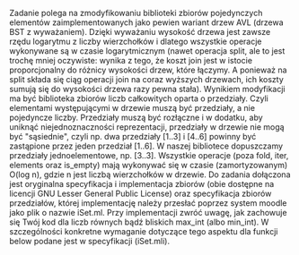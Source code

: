 Zadanie polega na zmodyfikowaniu biblioteki zbiorów pojedynczych elementów zaimplementowanych jako pewien wariant drzew AVL (drzewa BST z wyważaniem). Dzięki wyważaniu wysokość drzewa jest zawsze rzędu logarytmu z liczby wierzchołków i dlatego wszystkie operacje wykonywane są w czasie logarytmicznym (nawet operacja split, ale to jest trochę mniej oczywiste: wynika z tego, że koszt join jest w istocie proporcjonalny do różnicy wysokości drzew, które łączymy. A ponieważ na split składa się ciąg operacji join na coraz wyższych drzewach, ich koszty sumują się do wysokości drzewa razy pewna stała).
Wynikiem modyfikacji ma być biblioteka zbiorów liczb całkowitych oparta o przedziały. Czyli elementami występującymi w drzewie muszą być przedziały, a nie pojedyncze liczby. Przedziały muszą być rozłączne i w dodatku, aby uniknąć niejednoznaczności reprezentacji, przedziały w drzewie nie mogą być "sąsiednie", czyli np. dwa przedziały [1..3] i [4..6] powinny być zastąpione przez jeden przedział [1..6]. W naszej bibliotece dopuszczamy przedziały jednoelementowe, np. [3..3].
Wszystkie operacje (poza fold, iter, elements oraz is_empty) mają wykonywać się w czasie (zamortyzowanym) O(log n), gdzie n jest liczbą wierzchołków w drzewie.
Do zadania dołączona jest oryginalna specyfikacja i implementacja zbiorów (obie dostępne na licencji GNU Lesser General Public License) oraz specyfikacja zbiorów przedziałów, której implementację należy przesłać poprzez system moodle jako plik o nazwie iSet.ml.
Przy implementacji zwróć uwagę, jak zachowuje się Twój kod dla liczb równych bądź bliskich max_int (albo min_int). W szczególności konkretne wymaganie dotyczące tego aspektu dla funkcji below podane jest w specyfikacji (iSet.mli).
